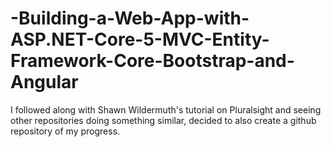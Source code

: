 # -Building-a-Web-App-with-ASP.NET-Core-5-MVC-Entity-Framework-Core-Bootstrap-and-Angular

I followed along with Shawn Wildermuth's tutorial on Pluralsight and seeing other repositories doing something similar, decided to also create a github repository of my progress.
